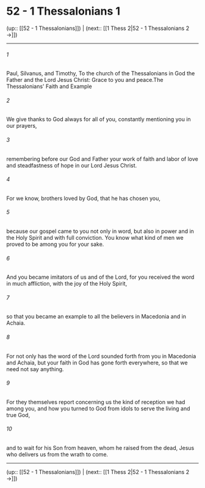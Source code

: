 # 52 - 1 Thessalonians 1

(up:: [[52 - 1 Thessalonians]]) | (next:: [[1 Thess 2|52 - 1 Thessalonians 2 →]])

***


###### 1 
Paul, Silvanus, and Timothy, To the church of the Thessalonians in God the Father and the Lord Jesus Christ: Grace to you and peace.The Thessalonians' Faith and Example 

###### 2 
We give thanks to God always for all of you, constantly mentioning you in our prayers, 

###### 3 
remembering before our God and Father your work of faith and labor of love and steadfastness of hope in our Lord Jesus Christ. 

###### 4 
For we know, brothers loved by God, that he has chosen you, 

###### 5 
because our gospel came to you not only in word, but also in power and in the Holy Spirit and with full conviction. You know what kind of men we proved to be among you for your sake. 

###### 6 
And you became imitators of us and of the Lord, for you received the word in much affliction, with the joy of the Holy Spirit, 

###### 7 
so that you became an example to all the believers in Macedonia and in Achaia. 

###### 8 
For not only has the word of the Lord sounded forth from you in Macedonia and Achaia, but your faith in God has gone forth everywhere, so that we need not say anything. 

###### 9 
For they themselves report concerning us the kind of reception we had among you, and how you turned to God from idols to serve the living and true God, 

###### 10 
and to wait for his Son from heaven, whom he raised from the dead, Jesus who delivers us from the wrath to come.

***

(up:: [[52 - 1 Thessalonians]]) | (next:: [[1 Thess 2|52 - 1 Thessalonians 2 →]])
